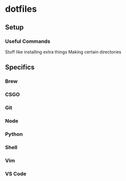 # dotfiles

## Setup

### Useful Commands

Stuff like installing extra things
Making certain directories

## Specifics

### Brew

### CSGO

### Git

### Node

### Python

### Shell

### Vim

### VS Code
